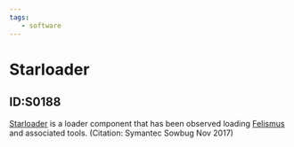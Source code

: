 ```yaml
---
tags:
   - software
---
```

# Starloader
## ID:S0188
[Starloader](/mitre/software/S0188) is a loader component that has been observed loading [Felismus](/mitre/software/S0171) and associated tools. (Citation: Symantec Sowbug Nov 2017)
